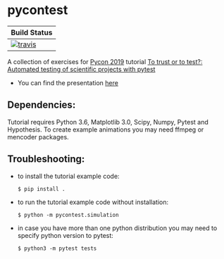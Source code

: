 # pycontest

| **Build Status**                                                                                                       
|:------------------------------------|
| [![travis][travis-img]][travis-url] |
[travis-img]: https://travis-ci.com/your_github_account/your_repo.svg?branch=master
[travis-url]: https://travis-ci.com/your_github_account/your_repo

A collection of exercises for [Pycon 2019](https://us.pycon.org/2019/) 
tutorial [To trust or to test?: Automated testing of scientific projects with pytest](https://us.pycon.org/2019/schedule/presentation/82/)

- You can find the presentation [here](https://djarecka.github.io/pycontest/presentation/#1)

Dependencies:
-------------

Tutorial requires Python 3.6, Matplotlib 3.0, Scipy, Numpy, Pytest and Hypothesis.
To create example animations you may need ffmpeg or mencoder packages. 

Troubleshooting:
----------------
- to install the tutorial example code:
  ```
  $ pip install .
  ```

- to run the tutorial example code without installation:
  ```
  $ python -m pycontest.simulation
  ```

- in case you have more than one python distribution you may need to specify python version to pytest:
  ```
  $ python3 -m pytest tests                      
  ```
